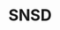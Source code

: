---
title: SNSD
crosslinks:
- kpop
- place
- Pixiv
- thesimpsons
- gifs
- nocontext
- androidthemes
- indieheads
- me_irl
- kpopfap
- kpopgfys
- redvelvetsm
- koreanvariety
---
